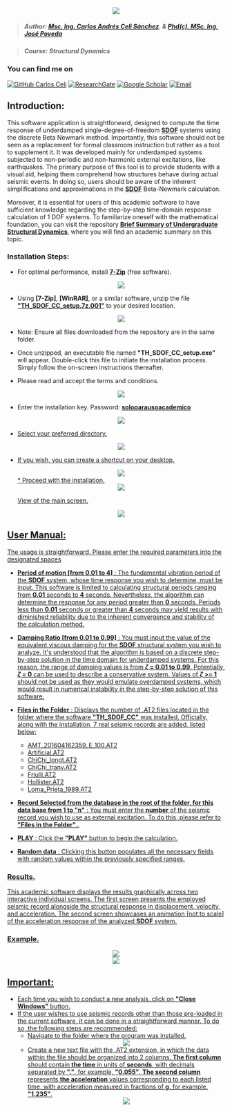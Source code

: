 <div align="center">
    <img src="https://github.com/Normando1945/Normando1945.github.io/assets/62081230/1ac0bf1d-67cd-43f6-87b0-141417a606db">
</div>

>##### Author:                 [Msc. Ing. Carlos Andrés Celi Sánchez](https://www.researchgate.net/profile/Carlos-Celi). & [Phd(c). MSc. Ing. José Poveda](https://www.torrefuerte.com)

>##### Course:                 Structural Dynamics


### **You can find me on**
[![GitHub Carlos Celi](https://img.shields.io/github/followers/Normando1945?label=follow&style=social)](https://github.com/Normando1945)
[![ResearchGate](https://img.shields.io/badge/-ResearchGate-00CCBB?style=social&logo=researchgate)](https://www.researchgate.net/profile/Carlos-Celi)
[![Google Scholar](https://img.shields.io/badge/-Google%20Scholar-4285F4?style=social&logo=google)](https://scholar.google.com.ec/citations?hl=es&user=yR4Gz7kAAAAJ)
<a href="Carlos Celi:normando1945@gmail.com"><img alt="Email" src="https://img.shields.io/badge/Email-normando1945@gmail.com-blue?style=flat&logo=gmail"></a>


## Introduction:
This software application is straightforward, designed to compute the time response of underdamped single-degree-of-freedom **[SDOF](https://en.wikipedia.org/wiki/Vibration)** systems using the discrete Beta Newmark method. Importantly, this software should not be seen as a replacement for formal classroom instruction but rather as a tool to supplement it. It was developed mainly for underdamped systems subjected to non-periodic and non-harmonic external excitations, like earthquakes. The primary purpose of this tool is to provide students with a visual aid, helping them comprehend how structures behave during actual seismic events. In doing so, users should be aware of the inherent simplifications and approximations in the **[SDOF](https://en.wikipedia.org/wiki/Vibration)** Beta-Newmark calculation.

Moreover, it is essential for users of this academic software to have sufficient knowledge regarding the step-by-step time-domain response calculation of 1 DOF systems. To familiarize oneself with the mathematical foundation, you can visit the repository **[Brief Summary of Undergraduate Structural Dynamics](https://github.com/Normando1945/Normando1945.github.io)**, where you will find an academic summary on this topic.

### Installation Steps:
* For optimal performance, install **[7-Zip](https://www.7-zip.org/)** (free software).
  
    <div align="center">
        <img src= "https://github.com/Normando1945/TH_SDOF_Carlos_Celi/assets/62081230/301c9c5b-0307-4e11-a5b6-863d3ccf079d">
    </div>
* Using **[7-Zip]**, **[WinRAR]**, or a similar software, unzip the file **<u>"TH_SDOF_CC_setup.7z.001"</u>** to your desired location.
  
    <div align="center">
        <img src= "https://github.com/Normando1945/TH_SDOF_Carlos_Celi/assets/62081230/0fff86ee-f313-4d6f-9778-7e0436596e5a">
    </div>
    
* Note: Ensure all files downloaded from the repository are in the same folder.
* Once unzipped, an executable file named **"TH_SDOF_CC_setup.exe"** will appear. Double-click this file to initiate the installation process. Simply follow the on-screen instructions thereafter.
* Please read and accept the terms and conditions.
  <div align="center">
        <img src= "https://github.com/Normando1945/TH_SDOF_Carlos_Celi/assets/62081230/c63ab5d4-36ba-4c9e-ac93-76d2aa9c1215">
  </div>
* Enter the installation key. Password: **<u>soloparausoacademico<u>**
  <div align="center">
      <img src= "https://github.com/Normando1945/TH_SDOF_Carlos_Celi/assets/62081230/03de11a9-e7a3-4520-ad4b-23f8f865ba2c">
  </div>
* Select your preferred directory.
  <div align="center">
      <img src= "https://github.com/Normando1945/TH_SDOF_Carlos_Celi/assets/62081230/7aea7151-c8e9-42b9-9286-000507fa421a">
  </div>
* If you wish, you can create a shortcut on your desktop.
  <div align="center">
      <img src= "https://github.com/Normando1945/TH_SDOF_Carlos_Celi/assets/62081230/2207bdfa-f8db-4a77-b4b5-72f1d2e08217">
  </div>
  * Proceed with the installation.
  <div align="center">
      <img src= "https://github.com/Normando1945/TH_SDOF_Carlos_Celi/assets/62081230/9ccb5ac5-8350-404c-bcbc-9a384548e0a7">
  </div>

  View of the main screen.
  <div align="center">
      <img src= "https://github.com/Normando1945/TH_SDOF_Carlos_Celi/assets/62081230/80e65558-c1f5-400c-929a-f577c670cddc">
  </div>
  


## User Manual:

The usage is straightforward. Please enter the required parameters into the designated spaces

* **Period of motion [from 0.01 to 4]** : The fundamental vibration period of the **SDOF** system, whose time response you wish to determine, must be input. This software is limited to calculating structural periods ranging from **0.01** seconds to **4** seconds. Nevertheless, the algorithm can determine the response for any period greater than **0** seconds. Periods less than **0.01** seconds or greater than **4** seconds may yield results with diminished reliability due to the inherent convergence and stability of the calculation method.
  
* **Damping Ratio [from 0.01 to 0.99]** : You must input the value of the equivalent viscous damping for the **SDOF** structural system you wish to analyze. It's understood that the algorithm is based on a discrete step-by-step solution in the time domain for underdamped systems. For this reason, the range of damping values is from **$\zeta$ = 0.01 to 0.99**. Potentially, **$\zeta$ = 0** can be used to describe a conservative system. Values of **$\zeta$ >= 1** should not be used as they would emulate overdamped systems, which would result in numerical instability in the step-by-step solution of this software.

* **Files in the Folder** : Displays the number of .AT2 files located in the folder where the software **"TH_SDOF_CC"** was installed. Officially, along with the installation, 7 real seismic records are added, listed below:
  - AMT_201604162359_E_100.AT2
  - Artificial.AT2
  - ChiChi_longt.AT2
  - ChiChi_tranv.AT2
  - Friulli.AT2
  - Hollister.AT2
  - Loma_Prieta_1989.AT2

* **Record Selected from the database in the root of the folder, for this data base from 1 to "n"** : You must enter the **number** of the seismic record you wish to use as external excitation. To do this, please refer to **"Files in the Folder"**..
* **PLAY** : Click the **"PLAY"** button to begin the calculation.
* **Random data** : Clicking this button populates all the necessary fields with random values within the previously specified ranges.

### Results.
This academic software displays the results graphically across two interactive individual screens. The first screen presents the employed seismic record alongside the structural response in displacement, velocity, and acceleration. The second screen showcases an animation [not to scale] of the acceleration response of the analyzed **SDOF** system.

### Example.
  <div align="center">
      <img src= "https://github.com/Normando1945/TH_SDOF_Carlos_Celi/assets/62081230/52487eec-35a0-4eb0-801e-3ecb2d4d1102">
  </div>
  <div align="center">
      <img src= "https://github.com/Normando1945/TH_SDOF_Carlos_Celi/assets/62081230/82ed8568-5ced-4d3e-a2c1-f492be83ea65">
  </div>

## Important: 
 - Each time you wish to conduct a new analysis, click on **"Close Windows"** button.
 - If the user wishes to use seismic records other than those pre-loaded in the current software, it can be done in a straightforward manner. To do so, the following steps are recommended:
    - Navigate to the folder where the program was installed.
          <div align="center">
              <img src= "https://github.com/Normando1945/Seismic-Time-Response-of-SDOF/assets/62081230/87a18368-fd0f-4fc5-b1a0-d9223b6dafd0">
          </div>
   - Create a new text file with the .AT2 extension, in which the data within the file should be organized into 2 columns. **The first column** should contain **the time** in units of **seconds**, with decimals separated by **"."**, for example, **"0.055"**. **The second column** represents **the acceleration** values corresponding to each listed time, with acceleration measured in fractions of **g**, for example, **"1.235"**.
          <div align="center">
              <img src= "https://github.com/Normando1945/Seismic-Time-Response-of-SDOF/assets/62081230/8e8b375f-b27e-46d7-80a6-89685123a94d">
          </div>
